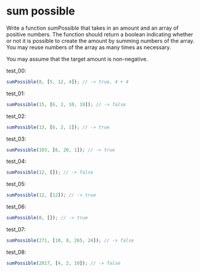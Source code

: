 # sum possible

Write a function sumPossible that takes in an amount and an array of positive numbers. The function should return a boolean indicating whether or not it is possible to create the amount by summing numbers of the array. You may reuse numbers of the array as many times as necessary.

You may assume that the target amount is non-negative.

test_00:
```js
sumPossible(8, [5, 12, 4]); // -> true, 4 + 4
```

test_01:
```js
sumPossible(15, [6, 2, 10, 19]); // -> false
```

test_02:
```js
sumPossible(13, [6, 2, 1]); // -> true
```

test_03:
```js
sumPossible(103, [6, 20, 1]); // -> true
```

test_04:
```js
sumPossible(12, []); // -> false
```

test_05:
```js
sumPossible(12, [12]); // -> true
```

test_06:
```js
sumPossible(0, []); // -> true
```

test_07:
```js
sumPossible(271, [10, 8, 265, 24]); // -> false
```

test_08:
```js
sumPossible(2017, [4, 2, 10]); // -> false
```

